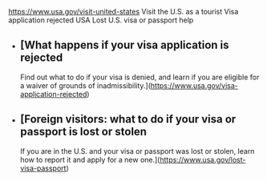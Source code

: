 

https://www.usa.gov/visit-united-states
Visit the U.S. as a tourist
Visa application rejected USA
Lost U.S. visa or passport help

* [What happens if your visa application is rejected
  -------------------------------------------------

  Find out what to do if your visa is denied, and learn if you are eligible for a waiver of grounds of inadmissibility.](https://www.usa.gov/visa-application-rejected)
* [Foreign visitors: what to do if your visa or passport is lost or stolen
  -----------------------------------------------------------------------

  If you are in the U.S. and your visa or passport was lost or stolen, learn how to report it and apply for a new one.](https://www.usa.gov/lost-visa-passport)
